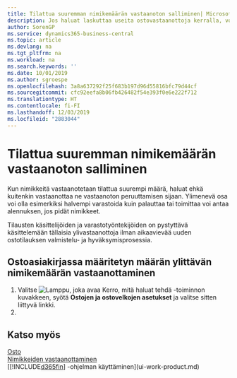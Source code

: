 ```yaml
---
title: Tilattua suuremman nimikemäärän vastaanoton salliminen| Microsoft Docs
description: Jos haluat laskuttaa useita ostovastaanottoja kerralla, voit käyttää Vastaanottojen yhdistämistoimintoa.
author: SorenGP
ms.service: dynamics365-business-central
ms.topic: article
ms.devlang: na
ms.tgt_pltfrm: na
ms.workload: na
ms.search.keywords: ''
ms.date: 10/01/2019
ms.author: sgroespe
ms.openlocfilehash: 3a8a637292f25f683b197d96d55816bfc79d44cf
ms.sourcegitcommit: cfc92eefa8b06fb426482f54e393f0e6e222f712
ms.translationtype: HT
ms.contentlocale: fi-FI
ms.lasthandoff: 12/03/2019
ms.locfileid: "2883044"
---
```

# <a name="allow-receipt-of-more-items-than-ordered"></a>Tilattua suuremman nimikemäärän vastaanoton salliminen
Kun nimikkeitä vastaanotetaan tilattua suurempi määrä, haluat ehkä kuitenkin vastaanottaa ne vastaanoton peruuttamisen sijaan. Ylimenevä osa voi olla esimerkiksi halvempi varastoida kuin palauttaa tai toimittaa voi antaa alennuksen, jos pidät nimikkeet.

Tilausten käsittelijöiden ja varastotyöntekijöiden on pystyttävä käsittelemään tällaisia ylivastaanottoja ilman aikaavievää uuden ostotilauksen valmistelu- ja hyväksymisprosessia.

## <a name="to-receive-more-items-than-specified-on-the-purchase-document"></a>Ostoasiakirjassa määritetyn määrän ylittävän nimikemäärän vastaanottaminen

1. Valitse ![Lamppu, joka avaa Kerro, mitä haluat tehdä -toiminnon](media/ui-search/search_small.png "Kerro, mitä haluat tehdä") kuvakkeen, syötä **Ostojen ja ostovelkojen asetukset** ja valitse sitten liittyvä linkki.
2.   

## <a name="see-also"></a>Katso myös  
[Osto](purchasing-manage-purchasing.md)  
[Nimikkeiden vastaanottaminen](warehouse-how-receive-items.md)  
[[!INCLUDE[d365fin](includes/d365fin_md.md)] -ohjelman käyttäminen](ui-work-product.md)
